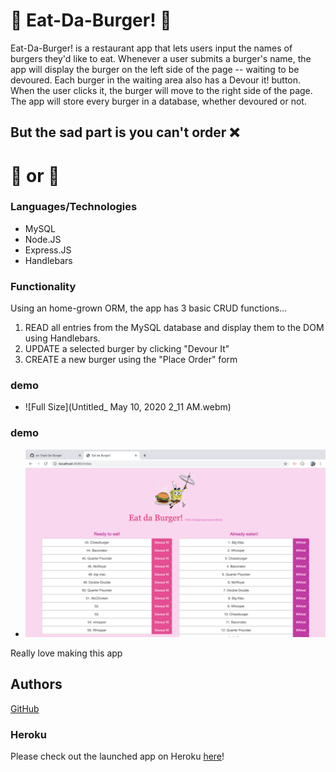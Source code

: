 # :hamburger: Eat-Da-Burger! :hamburger:

 Eat-Da-Burger! is a restaurant app that lets users input the names of burgers they'd like to eat. Whenever a user submits a burger's name, the app will display the burger on the left side of the page -- waiting to be devoured. Each burger in the waiting area also has a Devour it! button. When the user clicks it, the burger will move to the right side of the page. The app will store every burger in a database, whether devoured or not.

## But the sad part is you can't order :x:

# :fries: or :pizza:


### Languages/Technologies
* MySQL
* Node.JS
* Express.JS
* Handlebars

### Functionality
Using an home-grown ORM, the app has 3 basic CRUD functions...
  1. READ all entries from the MySQL database and display them to the DOM using Handlebars.
  2. UPDATE a selected burger by clicking "Devour It"
  3. CREATE a new burger using the "Place Order" form 

### demo

  * ![Full Size](Untitled_ May 10, 2020 2_11 AM.webm)


  
### demo

  * ![Full Size](eat-da-burger.png)

 Really love making this app


## Authors
[GitHub](https://github.com/sn-1)

### Heroku
Please check out the launched app on Heroku [here](https://eat-da-burger-nawrin.herokuapp.com)! 

